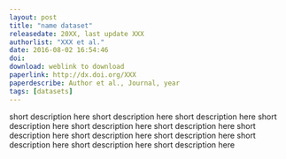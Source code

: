 ```yaml
---
layout: post
title: "name dataset"
releasedate: 20XX, last update XXX
authorlist: "XXX et al."
date: 2016-08-02 16:54:46
doi: 
download: weblink to download
paperlink: http://dx.doi.org/XXX
paperdescribe: Author et al., Journal, year
tags: [datasets]
---
```


short description here short description here short description here short description here short description here short description here short description here short description here short description here short description here short description here short description here
